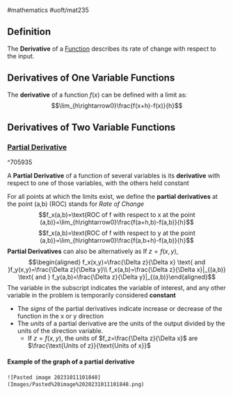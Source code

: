 #mathematics #uoft/mat235 
## Definition
The **Derivative** of a [Function](Function.md) describes its rate of change with respect to the input.

## Derivatives of One Variable Functions
The **derivative** of a function $f(x)$ can be defined with a limit as: $$\lim_{h\rightarrow0}\frac{f(x+h)-f(x)}{h}$$
## Derivatives of Two Variable Functions

### [Partial Derivative](Partial%20Derivative.md)
^705935

A **Partial Derivative** of a function of several variables is its **derivative** with respect to one of those variables, with the others held constant

For all points at which the limits exist, we define the **partial derivatives** at the point (a,b) (ROC) stands for *Rate of Change* $$f_x(a,b)=\text{ROC of f with respect to x at the point (a,b)}=\lim_{h\rightarrow0}\frac{f(a+h,b)-f(a,b)}{h}$$$$f_x(a,b)=\text{ROC of f with respect to y at the point (a,b)}=\lim_{h\rightarrow0}\frac{f(a,b+h)-f(a,b)}{h}$$
**Partial Derivatives** can also be alternatively as
If $z=f(x,y)$,$$\begin{aligned} f_x(x,y)=\frac{\Delta z}{\Delta x} \text{ and }f_y(x,y)=\frac{\Delta z}{\Delta y}\\ f_x(a,b)=\frac{\Delta z}{\Delta x}|_{(a,b)} \text{ and } f_y(a,b)=\frac{\Delta z}{\Delta y}|_{(a,b)}\end{aligned}$$The variable in the subscript indicates the variable of interest, and any other variable in the problem is temporarily considered **constant**

- The *signs* of the partial derivatives indicate increase or decrease of the function in the x or y direction
- The *units* of a partial derivative are the units of the output divided by the units of the direction variable. 
	- If $z=f(x,y)$, the units of $f_z=\frac{\Delta z}{\Delta x}$ are $\frac{\text{Units of z}}{\text{Units of x}}$ 
#### Example of the graph of a partial derivative
	![Pasted image 20231011101848](Images/Pasted%20image%2020231011101848.png)